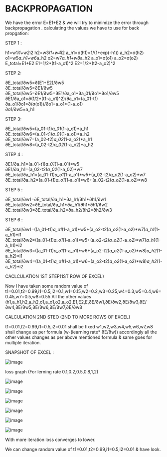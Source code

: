 # BACKPROPAGATION


We have the error E=E1+E2 & we will try to minimize the error through backpropagation .
calculating the values we have to use for back propgation:

STEP 1 :   

h1=w1*i1+w2*i2
h2=w3*i1+w4*i2
a_h1=σ(h1)=1/(1+exp(-h1))
a_h2=σ(h2)
o1=w5*a_h1+w6*a_h2
o2=w7*a_h1+w8*a_h2
a_o1=σ(o1)
a_o2=σ(o2)
E_total=E1+E2
E1=1/2*(t1-a_o1)^2
E2=1/2*(t2-a_o2)^2


STEP 2:

∂E_total/∂w5=∂(E1+E2)/∂w5				
∂E_total/∂w5=∂E1/∂w5				
∂E_total/∂w5=∂E1/∂w5=∂E1/∂a_o1*∂a_01/∂o1*∂o1/∂w5				
∂E1/∂a_o1=∂(1/2*(t1-a_o1)^2)/∂a_o1=(a_01-t1)				
∂a_o1/∂o1=∂(σ(o1))/∂o1=a_o1*(1-a_o1)				
∂o1/∂w5=a_h1				

STEP 3:

∂E_total/∂w5=(a_01-t1)*a_01*(1-a_o1)*a_h1		
∂E_total/∂w6=(a_01-t1)*a_01*(1-a_o1)*a_h2		
∂E_total/∂w7=(a_02-t2)*a_02*(1-a_o2)*a_h1		
∂E_total/∂w8=(a_02-t2)*a_02*(1-a_o2)*a_h2		

STEP 4 :

∂E1/∂a_h1=(a_01-t1)*a_01*(1-a_01)*w5					
∂E1/∂a_h1=(a_02-t2)*a_02*(1-a_02)*w7					
∂E_total/∂a_h1=(a_01-t1)*a_o1*(1-a_o1)*w5+(a_02-t2)*a_o2*(1-a_o2)*w7					
∂E_total/∂a_h2=(a_01-t1)*a_o1*(1-a_o1)*w6+(a_02-t2)*a_o2*(1-a_o2)*w8					

STEP 5 :

∂E_total/∂w1=∂E_total/∂a_h1*∂a_h1/∂h1*∂h1/∂w1	
∂E_total/∂w2=∂E_total/∂a_h1*∂a_h1/∂h1*∂h1/∂w2	
∂E_total/∂w3=∂E_total/∂a_h2*∂a_h2/∂h2*∂h2/∂w3	

STEP 6 :

∂E_total/∂w1=((a_01-t1)*a_o1*(1-a_o1)*w5+(a_o2-t2)*a_o2*(1-a_o2)*w7)*a_h1*(1-a_h1)*i1				
∂E_total/∂w2=((a_01-t1)*a_o1*(1-a_o1)*w5+(a_o2-t2)*a_o2*(1-a_o2)*w7)*a_h1*(1-a_h1)*i2				
∂E_total/∂w3=((a_01-t1)*a_o1*(1-a_o1)*w6+(a_o2-t2)*a_o2*(1-a_o2)*w8)*a_h2*(1-a_h2)*i1				
∂E_total/∂w4=((a_01-t1)*a_o1*(1-a_o1)*w6+(a_o2-t2)*a_o2*(1-a_o2)*w8)*a_h2*(1-a_h2)*i2				


CACLCULATION 1ST STEP(1ST ROW OF EXCEL)

Now I have taken some random value of t1=0.01,t2=0.99,i1=0.5,i2=0.1,w1=0.15,w2=0.2,w3=0.25,w4=0.3,w5=0.4,w6=0.45,w7=0.5,w8=0.55  All the other values 
(h1,a_h1,h2,a_h2,o1,a_o1,o2,a_o2,E1,E2,E,∂E/∂w1,∂E/∂w2,∂E/∂w3,∂E/∂w4,∂E/∂w5,∂E/∂w6,∂E/∂w7,∂E/∂w8

CALCULATION 2ND STEO (2ND TO MORE ROWS OF EXCEL)

t1=0.01,t2=0.99,i1=0.5,i2=0.01 shall be fixed
w1,w2,w3,w4,w5,w6,w7,w8 shall change as per formula (w-(learning rate* ∂E/∂w))
accordingly all the other values changes as per above mentioned formula & same  goes for multiple iteration.

SNAPSHOT OF EXCEL :

![image](https://user-images.githubusercontent.com/21935962/212467946-58e17e85-02f2-494f-a787-44a2a81e6a64.png)

loss graph (For lerning rate 0.1,0.2,0.5,0.8,1,2)

![image](https://user-images.githubusercontent.com/21935962/212467996-345b0b7d-6ed4-4d45-b100-f7180545a61e.png)

![image](https://user-images.githubusercontent.com/21935962/212468007-ad3e2e11-6254-4714-a8b2-f1686ca39f37.png)

![image](https://user-images.githubusercontent.com/21935962/212468023-2dfa8d27-4c9d-46b6-8f5e-5be98db8c9ab.png)

![image](https://user-images.githubusercontent.com/21935962/212468040-dcfeb617-3e98-44ff-8976-4250fedb58a3.png)

![image](https://user-images.githubusercontent.com/21935962/212468055-734ba0ba-b462-412c-b246-77574d3c0028.png)

![image](https://user-images.githubusercontent.com/21935962/212468069-55be1df0-96c3-4b44-bdf2-d6e9238f7fbf.png)


With more iteration loss converges to lower.

We can change random value of t1=0.01,t2=0.99,i1=0.5,i2=0.01 & have look.









